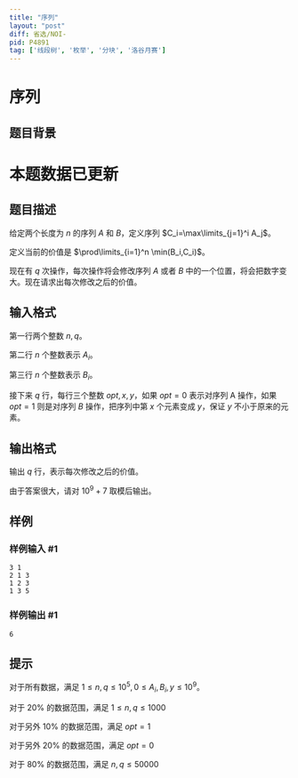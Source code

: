 ```yaml
---
title: "序列"
layout: "post"
diff: 省选/NOI-
pid: P4891
tag: ['线段树', '枚举', '分块', '洛谷月赛']
---
```

# 序列
## 题目背景

# 本题数据已更新
## 题目描述

给定两个长度为 $n$ 的序列 $A$ 和 $B$，定义序列 $C_i=\max\limits_{j=1}^i A_j$。

定义当前的价值是 $\prod\limits_{i=1}^n \min(B_i,C_i)$。

现在有 $q$ 次操作，每次操作将会修改序列 $A$ 或者 $B$ 中的一个位置，将会把数字变大。现在请求出每次修改之后的价值。
## 输入格式

第一行两个整数 $n,q$。

第二行 $n$ 个整数表示 $A_i$。

第三行 $n$ 个整数表示 $B_i$。

接下来 $q$ 行，每行三个整数 $opt,x,y$，如果 $opt=0$ 表示对序列 A 操作，如果 $opt=1$ 则是对序列 $B$ 操作，把序列中第 $x$ 个元素变成 $y$，保证 $y$ 不小于原来的元素。
## 输出格式

输出 $q$ 行，表示每次修改之后的价值。

由于答案很大，请对 $10^9+7$ 取模后输出。
## 样例

### 样例输入 #1
```
3 1
2 1 3
1 2 3
1 3 5

```
### 样例输出 #1
```
6
```
## 提示

对于所有数据，满足 $1 \le n,q\le 10^5,0\le A_i,B_i,y \le 10^9$。

对于 20% 的数据范围，满足 $1\le n,q\le 1000$

对于另外 10% 的数据范围，满足 $opt=1$

对于另外 20% 的数据范围，满足 $opt=0$

对于 80% 的数据范围，满足 $n,q\le 50000$

